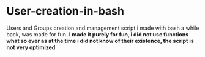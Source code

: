 # User-creation-in-bash
Users and Groups creation and management script i made with bash a while back, was made for fun. 
**I made it purely for fun, i did not use functions what so ever as at the time i did not know of their existence, the script is not very optimized**
